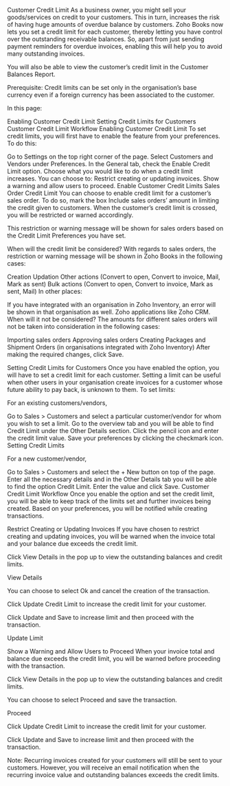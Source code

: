 Customer Credit Limit
As a business owner, you might sell your goods/services on credit to your customers. This in turn, increases the risk of having huge amounts of overdue balance by customers. Zoho Books now lets you set a credit limit for each customer, thereby letting you have control over the outstanding receivable balances. So, apart from just sending payment reminders for overdue invoices, enabling this will help you to avoid many outstanding invoices.

You will also be able to view the customer’s credit limit in the Customer Balances Report.

Prerequisite: Credit limits can be set only in the organisation’s base currency even if a foreign currency has been associated to the customer.

In this page:

Enabling Customer Credit Limit
Setting Credit Limits for Customers
Customer Credit Limit Workflow
Enabling Customer Credit Limit
To set credit limits, you will first have to enable the feature from your preferences. To do this:

Go to Settings on the top right corner of the page.
Select Customers and Vendors under Preferences.
In the General tab, check the Enable Credit Limit option.
Choose what you would like to do when a credit limit increases. You can choose to:
Restrict creating or updating invoices.
Show a warning and allow users to proceed.
Enable Customer Credit Limits
Sales Order Credit Limit
You can choose to enable credit limit for a customer’s sales order. To do so, mark the box Include sales orders’ amount in limiting the credit given to customers. When the customer’s credit limit is crossed, you will be restricted or warned accordingly.

This restriction or warning message will be shown for sales orders based on the Credit Limit Preferences you have set.

When will the credit limit be considered?
With regards to sales orders, the restriction or warning message will be shown in Zoho Books in the following cases:

Creation
Updation
Other actions (Convert to open, Convert to invoice, Mail, Mark as sent)
Bulk actions (Convert to open, Convert to invoice, Mark as sent, Mail)
In other places:

If you have integrated with an organisation in Zoho Inventory, an error will be shown in that organisation as well.
Zoho applications like Zoho CRM.
When will it not be considered?
The amounts for different sales orders will not be taken into consideration in the following cases:

Importing sales orders
Approving sales orders
Creating Packages and Shipment Orders (in organisations integrated with Zoho Inventory)
After making the required changes, click Save.

Setting Credit Limits for Customers
Once you have enabled the option, you will have to set a credit limit for each customer. Setting a limit can be useful when other users in your organisation create invoices for a customer whose future ability to pay back, is unknown to them. To set limits:

For an existing customers/vendors,

Go to Sales > Customers and select a particular customer/vendor for whom you wish to set a limit.
Go to the overview tab and you will be able to find Credit Limit under the Other Details section.
Click the pencil icon and enter the credit limit value.
Save your preferences by clicking the checkmark icon.
Setting Credit Limits

For a new customer/vendor,

Go to Sales > Customers and select the + New button on top of the page.
Enter all the necessary details and in the Other Details tab you will be able to find the option Credit Limit.
Enter the value and click Save.
Customer Credit Limit Workflow
Once you enable the option and set the credit limit, you will be able to keep track of the limits set and further invoices being created. Based on your preferences, you will be notified while creating transactions.

Restrict Creating or Updating Invoices
If you have chosen to restrict creating and updating invoices, you will be warned when the invoice total and your balance due exceeds the credit limit.

Click View Details in the pop up to view the outstanding balances and credit limits.

View Details

You can choose to select Ok and cancel the creation of the transaction.

Click Update Credit Limit to increase the credit limit for your customer.

Click Update and Save to increase limit and then proceed with the transaction.

Update Limit

Show a Warning and Allow Users to Proceed
When your invoice total and balance due exceeds the credit limit, you will be warned before proceeding with the transaction.

Click View Details in the pop up to view the outstanding balances and credit limits.

You can choose to select Proceed and save the transaction.

Proceed

Click Update Credit Limit to increase the credit limit for your customer.

Click Update and Save to increase limit and then proceed with the transaction.

Note: Recurring invoices created for your customers will still be sent to your customers. However, you will receive an email notification when the recurring invoice value and outstanding balances exceeds the credit limits.
